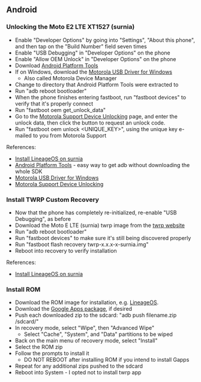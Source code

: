 ## Android

### Unlocking the Moto E2 LTE XT1527 (surnia)

* Enable "Developer Options" by going into "Settings", "About this phone", and then tap on the "Build Number" field seven times
* Enable "USB Debugging" in "Developer Options" on the phone
* Enable "Allow OEM Unlock" in "Developer Options" on the phone
* Download [Android Platform Tools](https://developer.android.com/studio/releases/platform-tools.html#download)
* If on Windows, download the [Motorola USB Driver for Windows](http://www.teamandroid.com/2015/06/24/moto-e-2015-usb-drivers-download)
  * Also called Motorola Device Manager
* Change to directory that Android Platform Tools were extracted to
* Run "adb reboot bootloader"
* When the phone finishes entering fastboot, run "fastboot devices" to verify that it's properly connect
* Run "fastboot oem get_unlock_data"
* Go to the [Motorola Support Device Unlocking](http://motorola-global-portal.custhelp.com/app/standalone/bootloader/unlock-your-device-a) page, and enter the unlock data, then click the button to request an unlock code.
* Run "fastboot oem unlock <UNIQUE_KEY>", using the unique key e-mailed to you from Motorola Support

References:
* [Install LineageOS on surnia](https://wiki.lineageos.org/devices/surnia/install)
* [Android Platform Tools](https://developer.android.com/studio/releases/platform-tools.html#download) - easy way to get adb without downloading the whole SDK
* [Motorola USB Driver for Windows](http://www.teamandroid.com/2015/06/24/moto-e-2015-usb-drivers-download)
* [Motorola Support Device Unlocking](http://motorola-global-portal.custhelp.com/app/standalone/bootloader/unlock-your-device-a)

### Install TWRP Custom Recovery

* Now that the phone has completely re-initialized, re-enable "USB Debugging", as before
* Download the Moto E LTE (surnia) twrp image from the [twrp website](http://twrp.me/)
* Run "adb reboot bootloader"
* Run "fastboot devices" to make sure it's still being discovered properly
* Run "fastboot flash recovery twrp-x.x.x-x-surnia.img"
* Reboot into recovery to verify installation

References:
* [Install LineageOS on surnia](https://wiki.lineageos.org/devices/surnia/install)

### Install ROM

* Download the ROM image for installation, e.g. [LineageOS](https://download.lineageos.org/surnia).
* Download the [Google Apps package](http://opengapps.org/?api=7.1&variant=micro), if desired
* Push each downloaded zip to the sdcard: "adb push filename.zip /sdcard/"
* In recovery mode, select "Wipe", then "Advanced Wipe"
  * Select "Cache", "System", and "Data" partitions to be wiped
* Back on the main menu of recovery mode, select "Install"
* Select the ROM zip
* Follow the prompts to install it
  * DO NOT REBOOT after installing ROM if you intend to install Gapps
* Repeat for any additional zips pushed to the sdcard
* Reboot into System - I opted not to install twrp app
